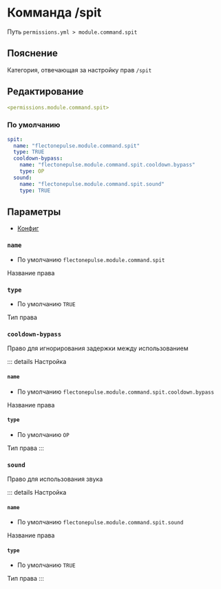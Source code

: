 # Комманда /spit
Путь `permissions.yml > module.command.spit`

## Пояснение
Категория, отвечающая за настройку прав `/spit`

## Редактирование
```yaml
<permissions.module.command.spit>
```

### По умолчанию
```yaml
spit:
  name: "flectonepulse.module.command.spit"
  type: TRUE
  cooldown-bypass:
    name: "flectonepulse.module.command.spit.cooldown.bypass"
    type: OP
  sound:
    name: "flectonepulse.module.command.spit.sound"
    type: TRUE
```

## Параметры

- [Конфиг](/ru/config/module/command/spit/)

### `name`
- По умолчанию `flectonepulse.module.command.spit`

Название права

### `type`
- По умолчанию `TRUE`

Тип права

### `cooldown-bypass`

Право для игнорирования задержки между использованием

::: details Настройка
#### `name`
- По умолчанию `flectonepulse.module.command.spit.cooldown.bypass`

Название права

#### `type`
- По умолчанию `OP`

Тип права
:::

### `sound`

Право для использования звука

::: details Настройка
#### `name`
- По умолчанию `flectonepulse.module.command.spit.sound`

Название права

#### `type`
- По умолчанию `TRUE`

Тип права
:::

<!--@include: @/ru/parts/permission.md-->

